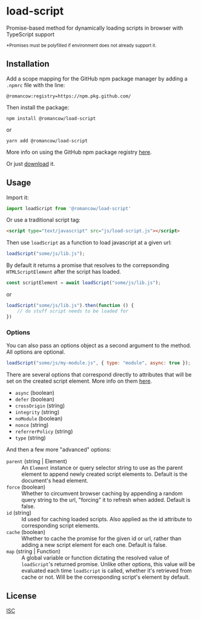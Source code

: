 # load-script
Promise-based method for dynamically loading scripts in browser with TypeScript support

<sup>*Promises must be polyfilled if environment does not already support it.</sup>

## Installation

Add a scope mapping for the GitHub npm package manager by adding a `.npmrc` file with the line:
```
@romancow:registry=https://npm.pkg.github.com/
```

Then install the package:
```
npm install @romancow/load-script
```
or
```
yarn add @romancow/load-script
```

More info on using the GitHub npm package registry [here](https://help.github.com/en/articles/configuring-npm-for-use-with-github-package-registry#installing-a-package).

Or just [download](https://github.com/romancow/load-script/releases/latest) it.

## Usage

Import it:
```javascript
import loadScript from '@romancow/load-script'
```

Or use a traditional script tag:
```html
<script type="text/javascript" src="js/load-script.js"></script>
```

Then use `loadScript` as a function to load javascript at a given url:
```javascript
loadScript("some/js/lib.js");
```

By default it returns a promise that resolves to the correpsonding `HTMLScriptElement` after the script has loaded.
```javascript
const scriptElement = await loadScript("some/js/lib.js");
```
or
```javascript
loadScript("some/js/lib.js").then(function () {
	// do stuff script needs to be loaded for
})
```

### Options

You can also pass an options object as a second argument to the method.
All options are optional.
```javascript
loadScript("some/js/my-module.js", { type: "module", async: true });
```

There are several options that correspond directly to attributes that will be set on the created script element. More info on them [here](https://developer.mozilla.org/en-US/docs/Web/HTML/Element/script#Attributes).
- `async` (boolean)
- `defer` (boolean)
- `crossOrigin` (string)
- `integrity` (string)
- `noModule` (boolean)
- `nonce` (string)
- `referrerPolicy` (string)
- `type` (string)

And then a few more "advanced" options:
<dl>
	<dt><code>parent</code> (string | Element)</dt>
	<dd>An <code>Element</code> instance or query selector string to use as the parent element to append newly created script elements to. Default is the document's head element.</dd>
	<dt><code>force</code> (boolean)</dt>
	<dd>Whether to circumvent browser caching by appending a random query string to the url, "forcing" it to refresh when added. Default is false.</dd>
	<dt><code>id</code> (string)</dt>
	<dd>Id used for caching loaded scripts. Also applied as the id attribute to corresponding script elements.<dd>
	<dt><code>cache</code> (boolean)</dt>
	<dd>Whether to cache the promise for the given id or url, rather than adding a new script element for each one. Default is false.</dd>
	<dt><code>map</code> (string | Function)</dt>
	<dd>A global variable or function dictating the resolved value of <code>loadScript</code>'s returned promise. Unlike other options, this value will be evaluated each time <code>loadScript</code> is called, whether it's retrieved from cache or not. Will be the corresponding script's element by default.<dd>
</dl>

## License
[ISC](https://opensource.org/licenses/ISC)
